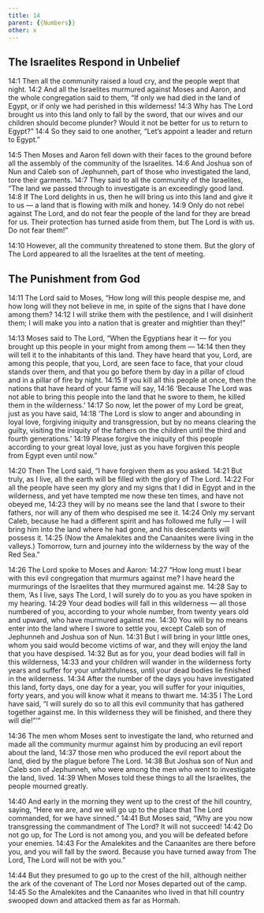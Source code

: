 ```yaml
---
title: 14
parent: {{Numbers}}
other: x
---
```



## The Israelites Respond in Unbelief

<a name="14:1">14:1</a> Then all the community raised a loud cry, and the people wept that night. <a name="14:2">14:2</a> And all the Israelites murmured against Moses and Aaron, and the whole congregation said to them, “If only we had died in the land of Egypt, or if only we had perished in this wilderness! <a name="14:3">14:3</a> Why has The Lord brought us into this land only to fall by the sword, that our wives and our children should become plunder? Would it not be better for us to return to Egypt?” <a name="14:4">14:4</a> So they said to one another, “Let’s appoint a leader and return to Egypt.”

<a name="14:5">14:5</a> Then Moses and Aaron fell down with their faces to the ground before all the assembly of the community of the Israelites. <a name="14:6">14:6</a> And Joshua son of Nun and Caleb son of Jephunneh, part of those who investigated the land, tore their garments. <a name="14:7">14:7</a> They said to all the community of the Israelites, “The land we passed through to investigate is an exceedingly good land. <a name="14:8">14:8</a> If The Lord delights in us, then he will bring us into this land and give it to us — a land that is flowing with milk and honey. <a name="14:9">14:9</a> Only do not rebel against The Lord, and do not fear the people of the land for they are bread for us. Their protection has turned aside from them, but The Lord is with us. Do not fear them!”

<a name="14:10">14:10</a> However, all the community threatened to stone them. But the glory of The Lord appeared to all the Israelites at the tent of meeting.

## The Punishment from God

<a name="14:11">14:11</a> The Lord said to Moses, “How long will this people despise me, and how long will they not believe in me, in spite of the signs that I have done among them? <a name="14:12">14:12</a> I will strike them with the pestilence, and I will disinherit them; I will make you into a nation that is greater and mightier than they!”

<a name="14:13">14:13</a> Moses said to The Lord, “When the Egyptians hear it — for you brought up this people in your might from among them — <a name="14:14">14:14</a> then they will tell it to the inhabitants of this land. They have heard that you, Lord, are among this people, that you, Lord, are seen face to face, that your cloud stands over them, and that you go before them by day in a pillar of cloud and in a pillar of fire by night. <a name="14:15">14:15</a> If you kill all this people at once, then the nations that have heard of your fame will say, <a name="14:16">14:16</a> ‘Because The Lord was not able to bring this people into the land that he swore to them, he killed them in the wilderness.’ <a name="14:17">14:17</a> So now, let the power of my Lord be great, just as you have said, <a name="14:18">14:18</a> ‘The Lord is slow to anger and abounding in loyal love, forgiving iniquity and transgression, but by no means clearing the guilty, visiting the iniquity of the fathers on the children until the third and fourth generations.’ <a name="14:19">14:19</a> Please forgive the iniquity of this people according to your great loyal love, just as you have forgiven this people from Egypt even until now.”

<a name="14:20">14:20</a> Then The Lord said, “I have forgiven them as you asked. <a name="14:21">14:21</a> But truly, as I live, all the earth will be filled with the glory of The Lord. <a name="14:22">14:22</a> For all the people have seen my glory and my signs that I did in Egypt and in the wilderness, and yet have tempted me now these ten times, and have not obeyed me, <a name="14:23">14:23</a> they will by no means see the land that I swore to their fathers, nor will any of them who despised me see it. <a name="14:24">14:24</a> Only my servant Caleb, because he had a different spirit and has followed me fully — I will bring him into the land where he had gone, and his descendants will possess it. <a name="14:25">14:25</a> (Now the Amalekites and the Canaanites were living in the valleys.) Tomorrow, turn and journey into the wilderness by the way of the Red Sea.”

<a name="14:26">14:26</a> The Lord spoke to Moses and Aaron: <a name="14:27">14:27</a> “How long must I bear with this evil congregation that murmurs against me? I have heard the murmurings of the Israelites that they murmured against me. <a name="14:28">14:28</a> Say to them, ‘As I live, says The Lord, I will surely do to you as you have spoken in my hearing. <a name="14:29">14:29</a> Your dead bodies will fall in this wilderness — all those numbered of you, according to your whole number, from twenty years old and upward, who have murmured against me. <a name="14:30">14:30</a> You will by no means enter into the land where I swore to settle you, except Caleb son of Jephunneh and Joshua son of Nun. <a name="14:31">14:31</a> But I will bring in your little ones, whom you said would become victims of war, and they will enjoy the land that you have despised. <a name="14:32">14:32</a> But as for you, your dead bodies will fall in this wilderness, <a name="14:33">14:33</a> and your children will wander in the wilderness forty years and suffer for your unfaithfulness, until your dead bodies lie finished in the wilderness. <a name="14:34">14:34</a> After the number of the days you have investigated this land, forty days, one day for a year, you will suffer for your iniquities, forty years, and you will know what it means to thwart me. <a name="14:35">14:35</a> I The Lord have said, “I will surely do so to all this evil community that has gathered together against me. In this wilderness they will be finished, and there they will die!”’”

<a name="14:36">14:36</a> The men whom Moses sent to investigate the land, who returned and made all the community murmur against him by producing an evil report about the land, <a name="14:37">14:37</a> those men who produced the evil report about the land, died by the plague before The Lord. <a name="14:38">14:38</a> But Joshua son of Nun and Caleb son of Jephunneh, who were among the men who went to investigate the land, lived. <a name="14:39">14:39</a> When Moses told these things to all the Israelites, the people mourned greatly.

<a name="14:40">14:40</a> And early in the morning they went up to the crest of the hill country, saying, “Here we are, and we will go up to the place that The Lord commanded, for we have sinned.” <a name="14:41">14:41</a> But Moses said, “Why are you now transgressing the commandment of The Lord? It will not succeed! <a name="14:42">14:42</a> Do not go up, for The Lord is not among you, and you will be defeated before your enemies. <a name="14:43">14:43</a> For the Amalekites and the Canaanites are there before you, and you will fall by the sword. Because you have turned away from The Lord, The Lord will not be with you.”

<a name="14:44">14:44</a> But they presumed to go up to the crest of the hill, although neither the ark of the covenant of The Lord nor Moses departed out of the camp. <a name="14:45">14:45</a> So the Amalekites and the Canaanites who lived in that hill country swooped down and attacked them as far as Hormah.

